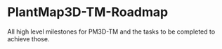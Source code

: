 # PlantMap3D-TM-Roadmap
All high level milestones for PM3D-TM and the tasks to be completed to achieve those.
